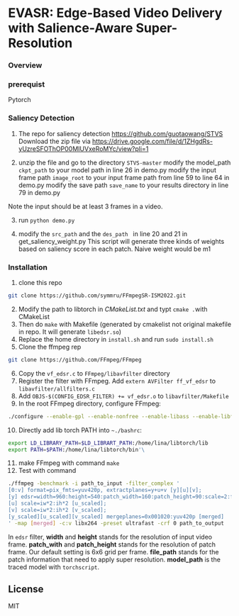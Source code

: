 # EVASR: Edge-Based Video Delivery with Salience-Aware Super-Resolution



### Overview

### prerequist

Pytorch

### Saliency Detection

1. The repo for saliency detection https://github.com/guotaowang/STVS
Download the zip file via https://drive.google.com/file/d/1ZHgdRs-yUzreSFOThOP00MIUVxeRoMYc/view?pli=1

2. unzip the file and go to the directory ``STVS-master``
modify the model_path ``ckpt_path`` to your model path in line 26 in demo.py
modify the input frame path ``image_root`` to your input frame path from line 59 to line 64 in demo.py
modify the save path ``save_name`` to your results directory in line 79 in demo.py

Note the input should be at least 3 frames in a video.

3. run ``python demo.py``

4. modify the ``src_path`` and the ``des_path `` in line 20 and 21 in get_saliency_weight.py
This script will generate three kinds of weights based on saliency score in each patch.
Naive weight would be m1



### Installation
1. clone this repo
```sh
git clone https://github.com/symmru/FFmpegSR-ISM2022.git
```
2. Modify the path to libtorch in _CMakeList.txt_ and typt ``cmake .``with CMakeList
3. Then do ``make`` with Makefile (generated by cmakelist not original makefile in repo. It will generate ``libedsr.so``)
4. Replace the home directory in ``install.sh`` and run ``sudo install.sh`` 
5. Clone the ffmpeg rep
```sh
git clone https://github.com/FFmpeg/FFmpeg
```
6. Copy the ``vf_edsr.c`` to ``FFmpeg/libavfilter`` directory
7. Register the filter with FFmpeg. Add ``extern AVFilter ff_vf_edsr`` to ``libavfilter/allfilters.c``
8. Add ``OBJS-$(CONFIG_EDSR_FILTER) += vf_edsr.o`` to ``libavfilter/Makefile``
9. In the root FFmpeg directory, configure FFmpeg:
```sh
./configure --enable-gpl --enable-nonfree --enable-libass --enable-libfdk-aac --enable-libfreetype --enable-libvpx --enable-libx264 --enable-libxvid --extra-libs='-lstdc++ -ledsr'
```
10. Directly add lib torch PATH into ``~./bashrc``:
```sh
export LD_LIBRARY_PATH=$LD_LIBRART_PATH:/home/lina/libtorch/lib
export PATH=$PATH:/home/lina/libtorch/bin'\
```
11. make FFmpeg with command ``make``
12. Test with command
```sh
./ffmpeg -benchmark -i path_to_input -filter_complex '
[0:v] format=pix_fmts=yuv420p, extractplanes=y+u+v [y][u][v];
[y] edsr=width=960:height=540:patch_width=160:patch_height=90:scale=2:file_path=path_to_patch_file:model_path=path_to_model [y_scaled];
[u] scale=iw*2:ih*2 [u_scaled];
[v] scale=iw*2:ih*2 [v_scaled];
[y_scaled][u_scaled][v_scaled] mergeplanes=0x001020:yuv420p [merged]
' -map [merged] -c:v libx264 -preset ultrafast -crf 0 path_to_output
```

In ``edsr`` filter, **width** and **height** stands for the resolution of input video frame. **patch_with** and **patch_height** stands for the resolution of patch frame. Our default setting is 6x6 grid per frame.  **file_path** stands for the patch information that need to apply super resolution. **model_path** is the traced model with ``torchscript``.


## License

MIT


